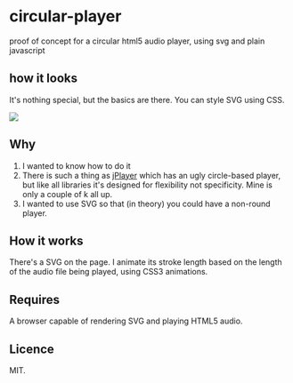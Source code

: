 # circular-player
proof of concept for a circular html5 audio player, using svg and plain javascript

## how it looks
It's nothing special, but the basics are there. You can style SVG using CSS.

![](http://i.imgur.com/vHiNdcq.png)

## Why

1. I wanted to know how to do it
2. There is such a thing as [jPlayer](http://jplayer.org) which has an ugly circle-based player, but like all libraries it's designed for flexibility not specificity. Mine is only a couple of k all up.
3. I wanted to use SVG so that (in theory) you could have a non-round player.

## How it works
There's a SVG on the page. I animate its stroke length based on the length of the audio file being played, using CSS3 animations.

## Requires
A browser capable of rendering SVG and playing HTML5 audio.

## Licence
MIT.
